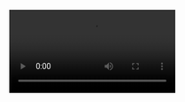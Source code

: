 <video src="https://github.com/iambjlu/dictionary/raw/main/iOS/ReadmeResources/How-To-Install.MP4"></video>
